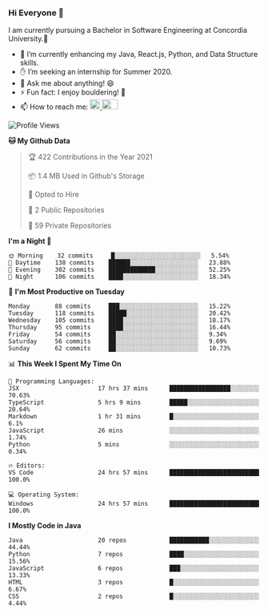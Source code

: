 ### Hi Everyone 👋
I am currently pursuing a Bachelor in Software Engineering at Concordia University.🏫

- 🌱 I’m currently enhancing my Java, React.js, Python, and Data Structure skills.
- ✋ I’m seeking an internship for Summer 2020.
- 💬 Ask me about anything! 😄
- ⚡ Fun fact: I enjoy bouldering! 🧗‍
- 📫 How to reach me: <a href="https://www.linkedin.com/in/siu-tong-ye/" target="_blank"> <img width="20px" width="32" src="https://cdn.jsdelivr.net/npm/simple-icons@v3/icons/linkedin.svg" /> </a> <a href="mailto:SiuTongYe@gmail.com" target="_blank"> <img height="20" width="32" src="https://cdn.jsdelivr.net/npm/simple-icons@v3/icons/gmail.svg" /> </a>

<!--START_SECTION:waka-->
![Profile Views](http://img.shields.io/badge/Profile%20Views-1-blue)

**🐱 My Github Data** 

> 🏆 422 Contributions in the Year 2021
 > 
> 📦 1.4 MB Used in Github's Storage 
 > 
> 💼 Opted to Hire
 > 
> 📜 2 Public Repositories 
 > 
> 🔑 59 Private Repositories  
 > 
**I'm a Night 🦉** 

```text
🌞 Morning    32 commits     █░░░░░░░░░░░░░░░░░░░░░░░░   5.54% 
🌆 Daytime    138 commits    ██████░░░░░░░░░░░░░░░░░░░   23.88% 
🌃 Evening    302 commits    █████████████░░░░░░░░░░░░   52.25% 
🌙 Night      106 commits    ████░░░░░░░░░░░░░░░░░░░░░   18.34%

```
📅 **I'm Most Productive on Tuesday** 

```text
Monday       88 commits     ███░░░░░░░░░░░░░░░░░░░░░░   15.22% 
Tuesday      118 commits    █████░░░░░░░░░░░░░░░░░░░░   20.42% 
Wednesday    105 commits    ████░░░░░░░░░░░░░░░░░░░░░   18.17% 
Thursday     95 commits     ████░░░░░░░░░░░░░░░░░░░░░   16.44% 
Friday       54 commits     ██░░░░░░░░░░░░░░░░░░░░░░░   9.34% 
Saturday     56 commits     ██░░░░░░░░░░░░░░░░░░░░░░░   9.69% 
Sunday       62 commits     ██░░░░░░░░░░░░░░░░░░░░░░░   10.73%

```


📊 **This Week I Spent My Time On** 

```text
💬 Programming Languages: 
JSX                      17 hrs 37 mins      █████████████████░░░░░░░░   70.63% 
TypeScript               5 hrs 9 mins        █████░░░░░░░░░░░░░░░░░░░░   20.64% 
Markdown                 1 hr 31 mins        █░░░░░░░░░░░░░░░░░░░░░░░░   6.1% 
JavaScript               26 mins             ░░░░░░░░░░░░░░░░░░░░░░░░░   1.74% 
Python                   5 mins              ░░░░░░░░░░░░░░░░░░░░░░░░░   0.34%

🔥 Editors: 
VS Code                  24 hrs 57 mins      █████████████████████████   100.0%

💻 Operating System: 
Windows                  24 hrs 57 mins      █████████████████████████   100.0%

```

**I Mostly Code in Java** 

```text
Java                     20 repos            ███████████░░░░░░░░░░░░░░   44.44% 
Python                   7 repos             ████░░░░░░░░░░░░░░░░░░░░░   15.56% 
JavaScript               6 repos             ███░░░░░░░░░░░░░░░░░░░░░░   13.33% 
HTML                     3 repos             █░░░░░░░░░░░░░░░░░░░░░░░░   6.67% 
CSS                      2 repos             █░░░░░░░░░░░░░░░░░░░░░░░░   4.44%

```



<!--END_SECTION:waka-->
